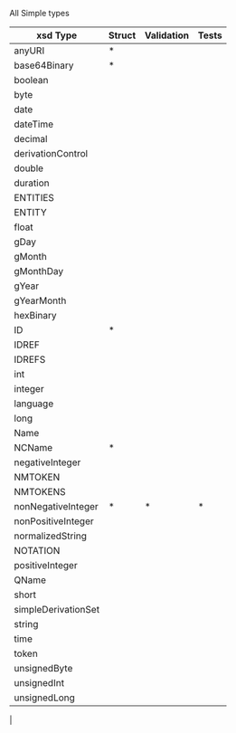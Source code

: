 All Simple types

| xsd Type | Struct | Validation | Tests |
| -------- | ------ | ---------- | ----- |
|anyURI| * |  |  |  
|base64Binary| * |  |  |  
|boolean|  |  |  |  
|byte|  |  |  |  
|date|  |  |  |  
|dateTime|  |  |  |  
|decimal|  |  |  |  
|derivationControl|  |  |  |  
|double|  |  |  |  
|duration|  |  |  |  
|ENTITIES|  |  |  |  
|ENTITY|  |  |  |  
|float|  |  |  |  
|gDay|  |  |  |  
|gMonth|  |  |  |  
|gMonthDay|  |  |  |  
|gYear|  |  |  |  
|gYearMonth|  |  |  |  
|hexBinary|  |  |  |  
|ID| * |  |  |  
|IDREF|  |  |  |  
|IDREFS|  |  |  |  
|int|  |  |  |  
|integer|  |  |  |  
|language|  |  |  |  
|long|  |  |  |  
|Name|  |  |  |  
|NCName| * |  |  |  
|negativeInteger|  |  |  |  
|NMTOKEN|  |  |  |  
|NMTOKENS|  |  |  |  
|nonNegativeInteger| * | * | * |  
|nonPositiveInteger|  |  |  |  
|normalizedString|  |  |  |  
|NOTATION|  |  |  |  
|positiveInteger|  |  |  |  
|QName|  |  |  |  
|short|  |  |  |  
|simpleDerivationSet|  |  |  |  
|string|  |  |  |  
|time|  |  |  |  
|token|  |  |  |  
|unsignedByte|  |  |  |  
|unsignedInt|  |  |  |  
|unsignedLong|  |  |  |  
|